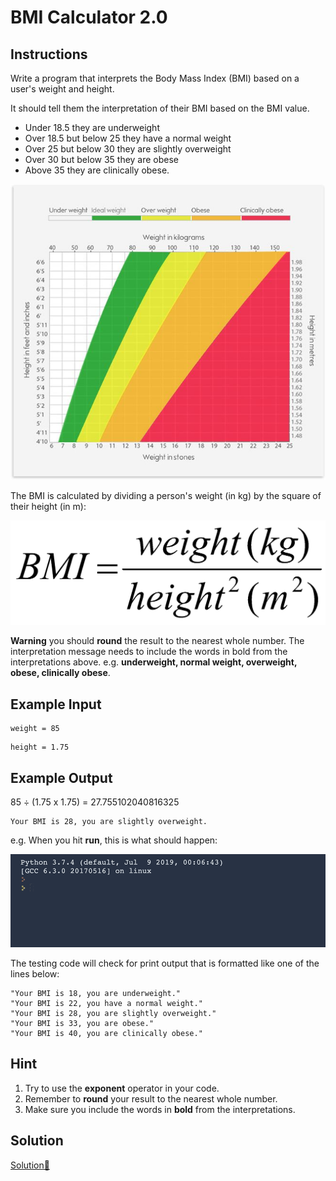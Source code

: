 # BMI Calculator 2.0
## Instructions

Write a program that interprets the Body Mass Index (BMI) based on a user's weight and height.

It should tell them the interpretation of their BMI based on the BMI value.

- Under 18.5 they are underweight
- Over 18.5 but below 25 they have a normal weight
- Over 25 but below 30 they are slightly overweight
- Over 30 but below 35 they are obese
- Above 35 they are clinically obese.

![](../../img/3.2%20BMI%20calc%20img.jpeg)

The BMI is calculated by dividing a person's weight (in kg) by the square of their height (in m):

![](../../img/2.2.%20bmi%20img%201.png)

**Warning** you should **round** the result to the nearest whole number. The interpretation message needs to include the words in bold from the interpretations above. e.g. **underweight, normal weight,  overweight, obese, clinically obese**. 

## Example Input

```
weight = 85
```

```
height = 1.75
```

## Example Output

85 ÷ (1.75 x 1.75) =  27.755102040816325

```
Your BMI is 28, you are slightly overweight.
```

e.g. When you hit **run**, this is what should happen:   

![](../../img/2.2.%20bmi%20calc.gif)

The testing code will check for print output that is formatted like one of the lines below:

```
"Your BMI is 18, you are underweight."
"Your BMI is 22, you have a normal weight."
"Your BMI is 28, you are slightly overweight."
"Your BMI is 33, you are obese."
"Your BMI is 40, you are clinically obese."
```

## Hint

1. Try to use the **exponent** operator in your code.
2. Remember to **round** your result to the nearest whole number. 
3. Make sure you include the words in **bold** from the interpretations. 

## Solution

[Solution💯](./main.py)
